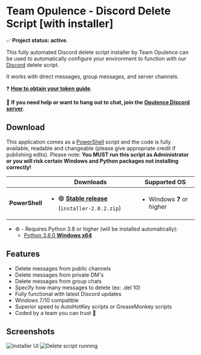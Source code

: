 # Team Opulence - Discord Delete Script [with installer]

✅ **Project status: active**.

This fully automated Discord delete script installer by Team Opulence can be used to automatically configure your environment to function with our [Discord](https://discord.com) delete script.

It works with direct messages, group messages, and server channels.

❓ **[How to obtain your token guide](https://github.com/teamopulence/discord/wiki/Installation-guide)**.

💬 **If you need help or want to hang out to chat, join the [Opulence Discord server](https://discord.gg/VGcfmhuQfN)**.

## Download

This application comes as a [PowerShell](https://docs.microsoft.com/en-us/powershell/) script and the code is fully available, readable and changeable (please give appropriate credit if publishing edits). Please note: **You MUST run this script as Administrator or you will risk certain Windows and Python packages not installing correctly!**

<table>
  <thead>
    <tr>
      <th></th>
      <th>Downloads</th>
      <th>Supported OS</th>
    </tr>
  </thead>
  <tbody>
    <tr>
      <td><b>PowerShell</b></td>
      <td>
        <ul>
          <li>🟢 <b><a href="https://github.com/teamopulence/discord/releases/latest">Stable release</a></b> (<code>installer-2.0.2.zip</code>)</li>
        </ul>
      </td>
      <td>
        <ul>
          <li>Windows <b>7</b> or higher</li>
        </ul>
      </td>
    </tr>
  </tbody>
</table>

- ⚙️ - Requires Python 3.8 or higher (will be installed automatically):
  - [Python 3.8.0 **Windows x64**](https://www.python.org/downloads/release/python-380/)

## Features

- Delete messages from public channels
- Delete messages from private DM's
- Delete messages from group chats
- Specify how many messages to delete (ex: .del 10)
- Fully functional with latest Discord updates
- Windows 7/10 compatible 
- Superior speed to AutoHotKey scripts or GreaseMonkey scripts
- Coded by a team you can trust 🦄

## Screenshots

![Installer UI](https://i.imgur.com/KOQs7p8.png)
![Delete script running](https://i.imgur.com/YspDaKU.png)
